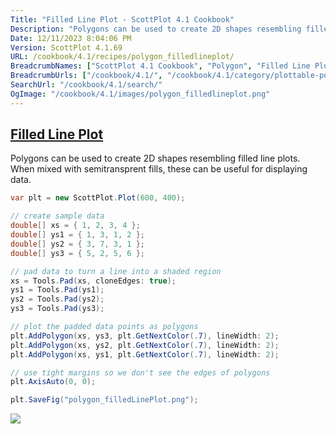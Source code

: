 ```yaml
---
Title: "Filled Line Plot - ScottPlot 4.1 Cookbook"
Description: "Polygons can be used to create 2D shapes resembling filled line plots. When mixed with semitransprent fills, these can be useful for displaying data."
Date: 12/11/2023 8:04:06 PM
Version: ScottPlot 4.1.69
URL: /cookbook/4.1/recipes/polygon_filledlineplot/
BreadcrumbNames: ["ScottPlot 4.1 Cookbook", "Polygon", "Filled Line Plot"]
BreadcrumbUrls: ["/cookbook/4.1/", "/cookbook/4.1/category/plottable-polygon", "/cookbook/4.1/recipes/polygon_filledlineplot/"]
SearchUrl: "/cookbook/4.1/search/"
OgImage: "/cookbook/4.1/images/polygon_filledlineplot.png"
---
```


<h2><a href='/cookbook/4.1/recipes/polygon_filledlineplot/'>Filled Line Plot</a></h2>

Polygons can be used to create 2D shapes resembling filled line plots. When mixed with semitransprent fills, these can be useful for displaying data.

```cs
var plt = new ScottPlot.Plot(600, 400);

// create sample data
double[] xs = { 1, 2, 3, 4 };
double[] ys1 = { 1, 3, 1, 2 };
double[] ys2 = { 3, 7, 3, 1 };
double[] ys3 = { 5, 2, 5, 6 };

// pad data to turn a line into a shaded region
xs = Tools.Pad(xs, cloneEdges: true);
ys1 = Tools.Pad(ys1);
ys2 = Tools.Pad(ys2);
ys3 = Tools.Pad(ys3);

// plot the padded data points as polygons
plt.AddPolygon(xs, ys3, plt.GetNextColor(.7), lineWidth: 2);
plt.AddPolygon(xs, ys2, plt.GetNextColor(.7), lineWidth: 2);
plt.AddPolygon(xs, ys1, plt.GetNextColor(.7), lineWidth: 2);

// use tight margins so we don't see the edges of polygons
plt.AxisAuto(0, 0);

plt.SaveFig("polygon_filledLinePlot.png");
```

<img src='../../images/polygon_filledlineplot.png' class='d-block mx-auto my-5' />


